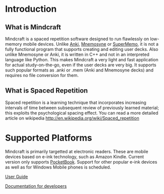 # Introduction #

## What is Mindcraft ##

Mindcraft is a spaced repetition software designed to run flawlessly on low-memory mobile devices. Unlike [Anki](http://anki.ichi2.net), [Mnemosyne](http://www.mnemosyne-proj.org/) or [SuperMemo](http://www.supermemo.com/), it is not a fully functional program that supports creating and editing user decks. Also unlike Mnemosyne or Anki, it is written in C++ and not in an interpreted language like Python. This makes Mindcraft a very light and fast application for actual study-on-the-go, even if the user decks are very big. It supports such popular formats as .anki or .mem (Anki and Mnemosyne decks) and requires no file conversion for them.

## What is Spaced Repetition ##

Spaced repetition is a learning technique that incorporates increasing intervals of time between subsequent review of previously learned material; this exploits the psychological spacing effect. You can read a more detailed article on wikipedia http://en.wikipedia.org/wiki/Spaced_repetition

# Supported Platforms #

Mindcraft is primarily targetted at electronic readers. These are mobile devices based on e-ink technology, such as Amazon Kindle. Current version only supports [PocketBook](http://pocketbook.com.ua/). Support for other popular e-ink devices as well as for Windows Mobile phones is scheduled.

[User Guide](UserGuide.md)

[Documentation for developers](Documentation_for_developers.md)